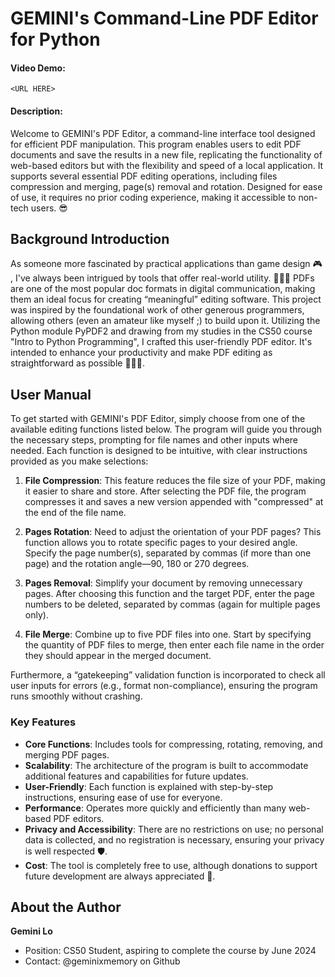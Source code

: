 # GEMINI's Command-Line PDF Editor for Python

#### Video Demo:
`<URL HERE>`

#### Description:
Welcome to GEMINI's PDF Editor, a command-line interface tool designed for efficient PDF manipulation. This program enables users to edit PDF documents and save the results in a new file, replicating the functionality of web-based editors but with the flexibility and speed of a local application. It supports several essential PDF editing operations, including files compression and merging, page(s) removal and rotation. Designed for ease of use, it requires no prior coding experience, making it accessible to non-tech users. 😎

## Background Introduction
As someone more fascinated by practical applications than game design 🎮 , I've always been intrigued by tools that offer real-world utility. 👨🏻‍💻 PDFs are one of the most popular doc formats in digital communication, making them an ideal focus for creating “meaningful” editing software. This project was inspired by the foundational work of other generous programmers, allowing others (even an amateur like myself ;) to build upon it. Utilizing the Python module PyPDF2 and drawing from my studies in the CS50 course "Intro to Python Programming", I crafted this user-friendly PDF editor. It's intended to enhance your productivity and make PDF editing as straightforward as possible 💯🚀🎯.

## User Manual
To get started with GEMINI's PDF Editor, simply choose from one of the available editing functions listed below. The program will guide you through the necessary steps, prompting for file names and other inputs where needed. Each function is designed to be intuitive, with clear instructions provided as you make selections:

1. **File Compression**: This feature reduces the file size of your PDF, making it easier to share and store. After selecting the PDF file, the program compresses it and saves a new version appended with "compressed" at the end of the file name.

2. **Pages Rotation**: Need to adjust the orientation of your PDF pages? This function allows you to rotate specific pages to your desired angle. Specify the page number(s), separated by commas (if more than one page) and the rotation angle—90, 180 or 270 degrees.

3. **Pages Removal**: Simplify your document by removing unnecessary pages. After choosing this function and the target PDF, enter the page numbers to be deleted, separated by commas (again for multiple pages only).

4. **File Merge**: Combine up to five PDF files into one. Start by specifying the quantity of PDF files to merge, then enter each file name in the order they should appear in the merged document.

Furthermore, a “gatekeeping” validation function is incorporated to check all user inputs for errors (e.g., format non-compliance), ensuring the program runs smoothly without crashing.

### Key Features
- **Core Functions**: Includes tools for compressing, rotating, removing, and merging PDF pages.
- **Scalability**: The architecture of the program is built to accommodate additional features and capabilities for future updates.
- **User-Friendly**: Each function is explained with step-by-step instructions, ensuring ease of use for everyone.
- **Performance**: Operates more quickly and efficiently than many web-based PDF editors.
- **Privacy and Accessibility**: There are no restrictions on use; no personal data is collected, and no registration is necessary, ensuring your privacy is well respected 🛡️.
- **Cost**: The tool is completely free to use, although donations to support future development are always appreciated 💸.

## About the Author

**Gemini Lo**
- Position: CS50 Student, aspiring to complete the course by June 2024
- Contact: @geminixmemory on Github
